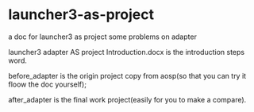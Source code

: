 # launcher3-as-project
a doc for launcher3 as project some problems on adapter

launcher3 adapter AS project Introduction.docx is the introduction steps word.

before_adapter is the origin project copy from aosp(so that you can try it floow the doc yourself);

after_adapter is the final work project(easily for you to make a compare).
 
